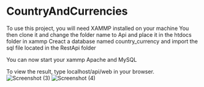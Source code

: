 # CountryAndCurrencies

To use this project, you will need XAMMP installed on your machine
You then clone it and change the folder name to Api and place it in the htdocs folder in xammp
Creact a database named country_currency and import the sql file located in the RestApi folder

You can now start your xammp Apache and MySQL

To view the result, type localhost/api/web in your browser.
![Screenshot (3)](https://user-images.githubusercontent.com/88607932/174634910-534e4402-c4c1-4030-9067-3b6b6df1a237.png)
![Screenshot (4)](https://user-images.githubusercontent.com/88607932/174635133-2700357e-d2b2-443f-98df-a47b62e2f1b6.png)
